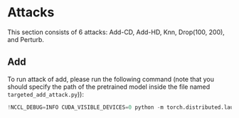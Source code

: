 # Attacks

This section consists of 6 attacks: Add-CD, Add-HD, Knn, Drop(100, 200), and Perturb.

## Add
To run attack of add, please run the following command (note that you should specify the path of the pretrained model inside the file named `targeted_add_attack.py`)): 
```python
!NCCL_DEBUG=INFO CUDA_VISIBLE_DEVICES=0 python -m torch.distributed.launch --nproc_per_node=1 --master_port=29501 targeted_add_attack.py --model={MODEL NAME (pointnet/pointnet2/dgcnn)} --dist_func={DISTANCE FUNCTION (chamfer/hausdorff)} --num_points=1024 --dataset=mn40 --batch_size={BATCH SIZE} --binary_step=10 --num_class={NUMBER OF CLASS CATEGORIES} --data_root={PATH TO DATA TO BE ATTACKED}
```